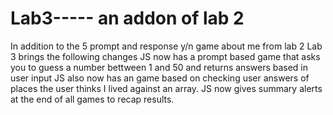 # Lab3----- an addon of lab 2
In addition to the 5 prompt and response y/n game about me from lab 2
Lab 3 brings the following changes
JS now has a prompt based game that asks you to guess a number bettween 1 and 50 and returns answers based in user input
JS also now has an game based on checking user answers of places the user thinks I lived against an array.
JS now gives summary alerts at the end of all games to recap results.

